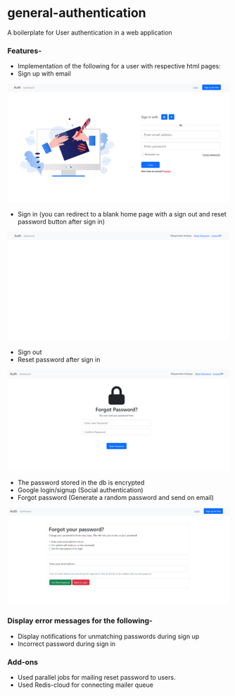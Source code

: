 # general-authentication
A boilerplate for User authentication in a web application

### Features-
- Implementation of the following for a user with respective html pages:
- Sign up with email

<img src="./resources/signIn.png"/>

- Sign in (you can redirect to a blank home page with a sign out and reset password button
after sign in)

<img src="./resources/home.png"/>

- Sign out
- Reset password after sign in

<img src="./resources/reset_pass.png"/>

- The password stored in the db is encrypted
- Google login/signup (Social authentication)
- Forgot password (Generate a random password and send on
email)

<img src="./resources/forgot_pass.png"/>

### Display error messages for the following-
- Display notifications for unmatching passwords during sign up
- Incorrect password during sign in

### Add-ons
- Used parallel jobs for mailing reset password to users.
- Used Redis-cloud for connecting mailer queue

